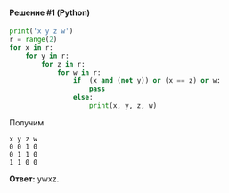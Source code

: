 #### Решение #1 (Python)
```python
print('x y z w')
r = range(2)
for x in r:
    for y in r:
        for z in r:
            for w in r:
                if  (x and (not y)) or (x == z) or w:
                    pass
                else:
                    print(x, y, z, w)
```

Получим
```
x y z w
0 0 1 0
0 1 1 0
1 1 0 0
```

**Ответ:** ywxz.
